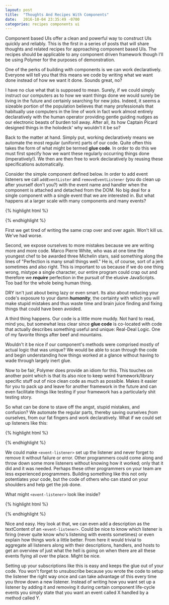 ```yaml
---
layout: post
title:  "Thoughts And Recipes With Components"
date:   2016-10-04 23:35:49 -0700
categories: recipes components ui
---
```

Component based UIs offer a clean and powerful way to construct UIs quickly and reliably. This is the first in a series of posts that will share thoughts and related recipes for approaching component based UIs. The recipes should be applicable to any component driven framework though I'll be using Polymer for the purposes of demonstration.

One of the perks of building with components is we can work declaratively. Everyone will tell you that this means we code by writing what we want done instead of how we want it done. Sounds great, no? 

I have no clue what that is supposed to mean. Surely, if we could simply instruct our computers as to how we want things done we would surely be living in the future and certainly searching for new jobs. Indeed, it seems a sizeable portion of the population believes that many professionals that habitually use computers in the line of work in fact work almost entirely declaratively with the human operator providing gentle guiding nudges as our electronic beasts of burden toil away. After all, its how Captain Picard designed things in the holodeck' why wouldn't it be so?

Back to the matter at hand. Simply put, working declaratively means we automate the most regular (uniform) parts of our code. Quite often this takes the form of what might be termed **glue code**. In order to do this we must first specify how we want these regularly occurring things done (imperatively!). We then are then free to work declaratively by reusing these specifications automatically.

Consider the simple component defined below. In order to add event listeners we call `addEventLister` and `removeEventListener` (you do clean up after yourself don't you?) with the event name and handler when the component is attached and detached from the DOM. No big deal for a single component with a single event that we are interested in. But what happens at a larger scale with many components and many events? 

{% highlight html %}
<dom-module id="a-component">
  <template></template>
  <script>
    Polymer({
      // This will be the component's tag
      is: 'a-component',
      
      // Called when component is attached to DOM
      attached: function () {
        this.addEventListener('property.changed', this.onPropertyChanged);
      },

      onPropertyChanged: function (e) {}
      
      // Called when component is detached from DOM
      detached: function () {
        this.removeEventListener('property.changed', this.onPropertyChanged);
      }
    })
  </script>
</dom-module>
{% endhighlight %}

First we get tired of writing the same crap over and over again. Won't kill us. We've had worse. 

Second, we expose ourselves to more mistakes because we are writing more and more code. Marco Pierre White, who was at one time the youngest chef to be awarded three Michelin stars, said something along the lines of "Perfection is many small things well." He is, of course, sort of a jerk sometimes and also right. This is important to us because if we do one thing wrong, mistype a single character, our entire program could crap out and therefore we ***require*** perfection in the pursuit of the elusive JavaScripts. Too bad for the whole being human thing.

DRY isn't just about being lazy or even smart. Its also about reducing your code's exposure to your damn ***humanity***, the certainty with which you will make stupid mistakes and thus waste time and brain juice finding and fixing things that could have been avoided.

A third thing happens. Our code is a little more muddy. Not hard to read, mind you, but somewhat less clear since **glue code** is co-located with code that actually describes something useful and unique: Real-Deal Logic. One of my favorite things after beef and mountains.

Wouldn't it be nice if our component's methods were comprised mostly of actual logic that was unique? We would be able to scan through the code and begin understanding how things worked at a glance without having to wade through largely inert glue. 

Now to be fair, Polymer does provide an idiom for this. This touches on another point which is that its also nice to keep weird framework/library specific stuff out of nice clean code as much as possible. Makes it easier for you to pack up and leave for another framework in the future and can even facilitate things like testing if your framework has a particularly shit testing story.

So what can be done to stave off the angst, stupid mistakes, and confusion? We automate the regular parts, thereby saving ourselves *from* ourselves, from our fat fingers and work declaratively. What if we could set up listeners like this:

{% highlight html %}
<dom-module id="a-component">
  <template>
    <event-listener 
      event="property.changed" 
      handler="onPropertyChanged">
    </event-listener>
  </template>
  <script>
    Polymer({
      is: 'a-component',
      
      onPropertyChanged: function (e) {}
    })
  </script>
</dom-module>
{% endhighlight %}

We could make `<event-listener>` set up the listener and never forget to remove it without failure or error. Other programmers could come along and throw down some more listeners without knowing how it worked; only that it did and it was needed. Perhaps these other programmers on your team are less experienced programmers. Building something like this not only potentiates your code, but the code of others who can stand on your shoulders and help get the job done.

What might `<event-listener>` look like inside?

{% highlight html %}
<dom-module id="event-listener">
  <template></template>
  <script>
    Polymer({
      is: 'event-listener',
      
      properties: {
        event: String,
        handler: String
      },

      // domHost is the component whose template we are in.
      // In other words, we are keying the handler by name 
      // in the parent element
      attached: function () {
        this.decorate(this.domHost, 'attached', function () {
          this.domHost.addEventListener(this.event, this.domHost[this.handler]);
        }.bind(this));
      },

      // A simple decorator utility
      decorate: function (targetObject, methodName, decorateWith) {
        var methodToWrap = targetObject[methodName];
        targetObject[methodName] = function () {
          decorateWith();
          if (typeof methodToWrap === typeof Function()) {
            methodToWrap.apply(targetObject, arguments);
          }
        };
      },

      detached: function () {
        this.decorate(this.domHost, 'detached', function () {
          this.domHost.removeEventListener(this.event, this.domHost[this.handler]);
        }.bind(this))
      }
    });
{% endhighlight %}

Notice that it has an empty template so it wont actually clutter things up in our app. What are some other things we often do with events? How about stop propagation? Why not add a boolean attribute to `event-listener` so we could set this up along with the listener?

{% highlight html %}
<dom-module id="event-listener">
  <template></template>
  <script>
    Polymer({
      is: 'event-listener',
      
      properties: {
        event: String,
        
        handler: String,

        // Define the property like this when we want to initialize with a value
        stopPropgation: {
          value: false,
          type: Boolean
        }
      },

      attached: function () {
        this.decorate(this.domHost, 'attached', function () {
          this.domHost.addEventListener(this.event, this.eventHandler);
        }.bind(this));
      },

      // A simple decorator utility
      decorate: function (targetObject, methodName, decorateWith) {
        var methodToWrap = targetObject[methodName];
        targetObject[methodName] = function () {
          decorateWith();
          if (typeof methodToWrap === typeof Function()) {
            methodToWrap.apply(targetObject, arguments);
          }
        }
      },

      // Wrap the handler specified on the host
      eventHandler: function (e) {
        if (this.stopPropagation) { e.stopPropagation(); }
        this.domHost[this.handler].call(this.domHost, e);
      },

      detached: function () {
        this.decorate(this.domHost, 'detached', function () {
          this.domHost.removeEventListener(this.event, this.eventHandler.bind(this));
        }.bind(this))
      }
    });
{% endhighlight %}

Now to take our new `<event-listener>` listener for a spin. Lets a few more.

{% highlight html %}
<dom-module id="some-component">
  <template>
    <event-listener event="property.changed" handler="onPropertyChanged" stop-propagation>Invoked when the property has been modified</event-listener>
    <event-listener event="property.requested" handler="onPropertyRequested"></event-listener>
    <event-listener event="activity.opened" handler="onActivityOpened"></event-listener>
  </template>
  <script>
    Polymer({
      is: 'some-component',

      onPropertyChanged: function (e) {},
    });
  </script>
</dom-module>
{% endhighlight %}

Nice and easy. Hey look at that, we can even add a description as the textContent of an `<event-listener>`. Could be nice to know which listener is firing (never quite know who's listening with events sometimes) or even explain how things work a little better. From here it would trivial to aggregate all listeners along with their descriptions, handlers, and hosts to get an overview of just what the hell is going on when there are all these events flying all over the place. Might be nice.

Setting up your subscriptions like this is easy and keeps the glue out of your code. You won't forget to unsubscribe because you wrote the code to setup the listener the right way once and can take advantage of this every time you throw down a new listener. Instead of writing how you want set up a listener by adding it and removing it during certain component life-cycle events you simply state that you want an event called X handled by a method called Y.